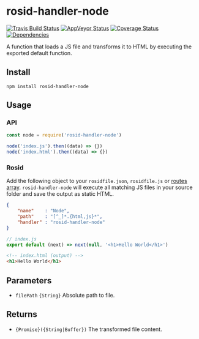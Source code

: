 # rosid-handler-node

[![Travis Build Status](https://travis-ci.org/electerious/rosid-handler-node.svg?branch=master)](https://travis-ci.org/electerious/rosid-handler-node) [![AppVeyor Status](https://ci.appveyor.com/api/projects/status/hmuf0jr4pdjiandt?svg=true)](https://ci.appveyor.com/project/electerious/rosid-handler-node) [![Coverage Status](https://coveralls.io/repos/github/electerious/rosid-handler-node/badge.svg?branch=master)](https://coveralls.io/github/electerious/rosid-handler-node?branch=master) [![Dependencies](https://david-dm.org/electerious/rosid-handler-node.svg)](https://david-dm.org/electerious/rosid-handler-node#info=dependencies)

A function that loads a JS file and transforms it to HTML by executing the exported default function.

## Install

```
npm install rosid-handler-node
```

## Usage

### API

```js
const node = require('rosid-handler-node')

node('index.js').then((data) => {})
node('index.html').then((data) => {})
```

### Rosid

Add the following object to your `rosidfile.json`, `rosidfile.js` or [routes array](https://github.com/electerious/Rosid/blob/master/docs/Routes.md). `rosid-handler-node` will execute all matching JS files in your source folder and save the output as static HTML.

```json
{
	"name"    : "Node",
	"path"    : "[^_]*.{html,js}*",
	"handler" : "rosid-handler-node"
}
```

```js
// index.js
export default (next) => next(null, '<h1>Hello World</h1>')
```

```html
<!-- index.html (output) -->
<h1>Hello World</h1>
```

## Parameters

- `filePath` `{String}` Absolute path to file.

## Returns

- `{Promise}({String|Buffer})` The transformed file content.